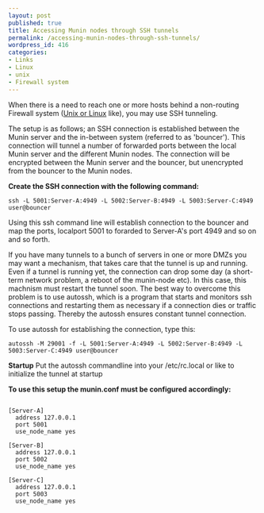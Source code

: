 ```yaml
---
layout: post
published: true
title: Accessing Munin nodes through SSH tunnels
permalink: /accessing-munin-nodes-through-ssh-tunnels/
wordpress_id: 416
categories:
- Links
- Linux
- unix
- Firewall system
---
```

When there is a need to reach one or more hosts behind a non-routing Firewall system (<a href="http://en.wikipedia.org/wiki/%2Anix">Unix or Linux</a> like), you may use SSH tunneling.

The setup is as follows; an SSH connection is established between the Munin server and the in-between system (referred to as 'bouncer'). This connection will tunnel a number of forwarded ports between the local Munin server and the different Munin nodes. The connection will be encrypted between the Munin server and the bouncer, but unencrypted from the bouncer to the Munin nodes.

<strong>Create the SSH connection with the following command:</strong>

```
ssh -L 5001:Server-A:4949 -L 5002:Server-B:4949 -L 5003:Server-C:4949 user@bouncer
```


Using this ssh command line will establish connection to the bouncer and map the ports, localport 5001 to forarded to Server-A's port 4949 and so on and so forth.

If you have many tunnels to a bunch of servers in one or more DMZs you may want a mechanism, that takes care that the tunnel is up and running. Even if a tunnel is running yet, the connection can drop some day (a short-term network problem, a reboot of the munin-node etc). In this case, this machnism must restart the tunnel soon. The best way to overcome this problem is to use autossh, which is a program that starts and monitors ssh connections and restarting them as necessary if a connection dies or traffic stops passing. Thereby the autossh ensures constant tunnel connection.

To use autossh for establishing the connection, type this:

```
autossh -M 29001 -f -L 5001:Server-A:4949 -L 5002:Server-B:4949 -L 5003:Server-C:4949 user@bouncer
```


<strong>Startup</strong>
Put the autossh commandline into your /etc/rc.local or like to initialize the tunnel at startup


<strong>To use this setup the munin.conf must be configured accordingly:</strong>

```

[Server-A]
  address 127.0.0.1
  port 5001
  use_node_name yes

[Server-B]
  address 127.0.0.1
  port 5002
  use_node_name yes

[Server-C]
  address 127.0.0.1
  port 5003
  use_node_name yes

```



